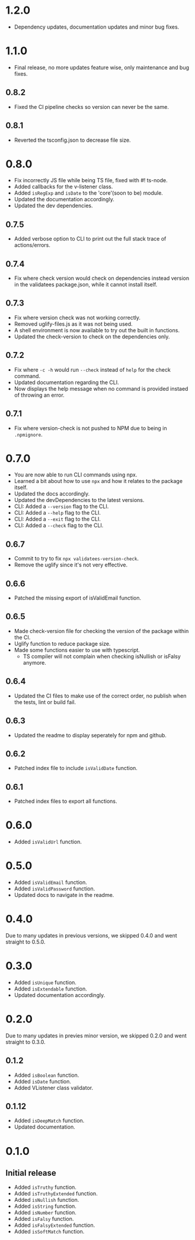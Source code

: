 # 1.2.0

- Dependency updates, documentation updates and minor bug fixes.

# 1.1.0

- Final release, no more updates feature wise, only maintenance and bug fixes.

## 0.8.2

- Fixed the CI pipeline checks so version can never be the same.

## 0.8.1

- Reverted the tsconfig.json to decrease file size.

# 0.8.0

- Fix incorrectly JS file while being TS file, fixed with #! ts-node.
- Added callbacks for the v-listener class.
- Added `isRegExp` and `isDate` to the 'core'(soon to be) module.
- Updated the documentation accordingly.
- Updated the dev dependencies.

## 0.7.5

- Added verbose option to CLI to print out the full stack trace of actions/errors.

## 0.7.4

- Fix where check version would check on dependencies instead version in the validatees package.json, while it cannot install itself.

## 0.7.3

- Fix where version check was not working correctly.
- Removed uglify-files.js as it was not being used.
- A shell environment is now available to try out the built in functions.
- Updated the check-version to check on the dependencies only.

## 0.7.2

- Fix where `-c -h` would run `--check` instead of `help` for the check command.
- Updated documentation regarding the CLI.
- Now displays the help message when no command is provided instaed of throwing an error.

## 0.7.1

- Fix where version-check is not pushed to NPM due to being in `.npmignore`.

# 0.7.0

- You are now able to run CLI commands using npx.
- Learned a bit about how to use `npx` and how it relates to the package itself.
- Updated the docs accordingly.
- Updated the devDependencies to the latest versions.
- CLI: Added a `--version` flag to the CLI.
- CLI: Added a `--help` flag to the CLI.
- CLI: Added a `--exit` flag to the CLI.
- CLI: Added a `--check` flag to the CLI.

## 0.6.7

- Commit to try to fix `npx validatees-version-check`.
- Remove the uglify since it's not very effective.

## 0.6.6

- Patched the missing export of isValidEmail function.

## 0.6.5

- Made check-version file for checking the version of the package within the CI.
- Uglify function to reduce package size.
- Made some functions easier to use with typescript.
  - TS compiler will not complain when checking isNullish or isFalsy anymore.

## 0.6.4

- Updated the CI files to make use of the correct order, no publish when the tests, lint or build fail.

## 0.6.3

- Updated the readme to display seperately for npm and github.

## 0.6.2

- Patched index file to include `isValidDate` function.

## 0.6.1

- Patched index files to export all functions.

# 0.6.0

- Added `isValidUrl` function.

# 0.5.0

- Added `isValidEmail` function.
- Added `isValidPassword` function.
- Updated docs to navigate in the readme.

# 0.4.0

Due to many updates in previous versions, we skipped 0.4.0 and went straight to 0.5.0.

# 0.3.0

- Added `isUnique` function.
- Added `isExtendable` function.
- Updated documentation accordingly.

# 0.2.0

Due to many updates in previes minor version, we skipped 0.2.0 and went straight to 0.3.0.

## 0.1.2

- Added `isBoolean` function.
- Added `isDate` function.
- Added VListener class validator.

## 0.1.12

- Added `isDeepMatch` function.
- Updated documentation.

# 0.1.0

## Initial release

- Added `isTruthy` function.
- Added `isTruthyExtended` function.
- Added `isNullish` function.
- Added `isString` function.
- Added `isNumber` function.
- Added `isFalsy` function.
- Added `isFalsyExtended` function.
- Added `isSoftMatch` function.
